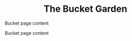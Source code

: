 <div class="spacers"> </div>
<div align="center"><h1>The Bucket Garden</h1></div>
<div class="spacers"> </div>
<p>Bucket page content</p>
<p>Bucket page content</p>


